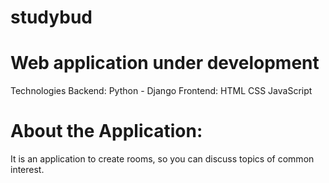 # studybud
# Web application under development
Technologies
Backend: Python - Django
Frontend: HTML CSS JavaScript

# About the Application:
It is an application to create rooms, so you can discuss topics of common interest.
